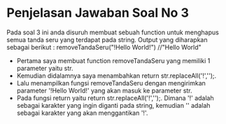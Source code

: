 # Penjelasan Jawaban Soal No 3
Pada soal 3 ini anda disuruh membuat sebuah function untuk menghapus semua tanda seru yang terdapat pada string. Output yang diharapkan sebagai berikut :
	removeTandaSeru("!Hello World!") //"Hello World"

* Pertama saya membuat function removeTandaSeru yang memiliki 1 parameter yaitu str.
* Kemudian didalamnya saya menambahkan return str.replaceAll('!','');.
* Lalu menampilkan fungsi removeTandaSeru dengan mengirimkan parameter '!Hello World!' yang akan masuk ke parameter str.
* Pada fungsi return yaitu return str.replaceAll('!','');. Dimana '!' adalah sebagai karakter yang ingin diganti pada string, kemudian '' adalah sebagai karakter yang akan menggantikan '!'.